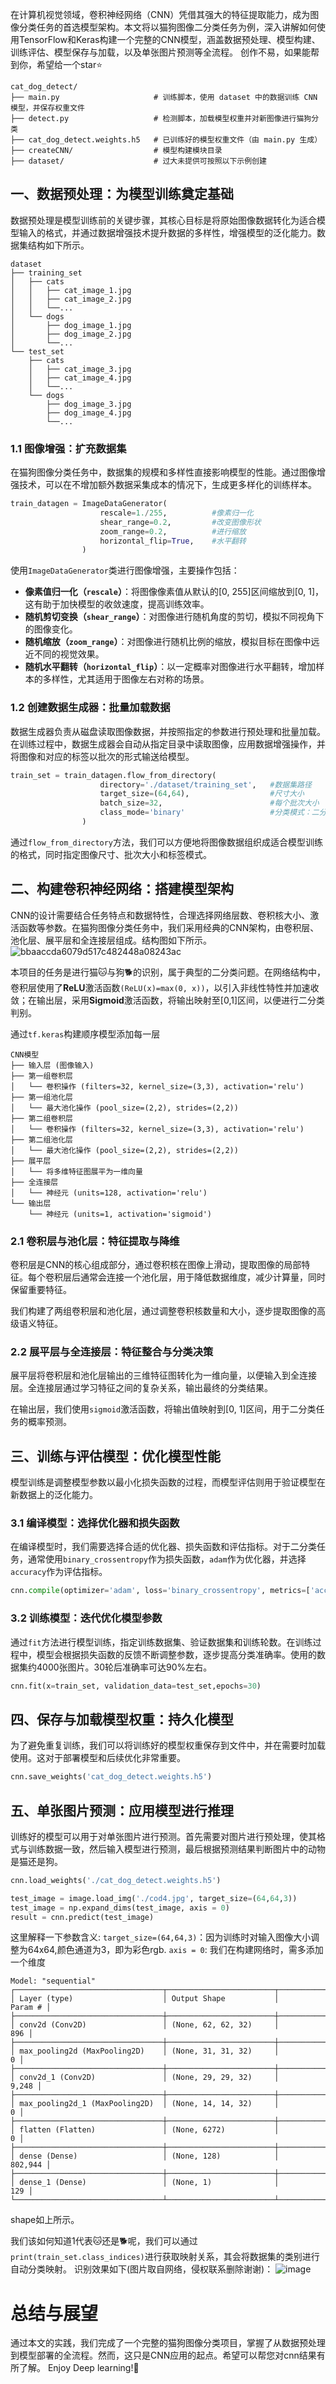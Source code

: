 在计算机视觉领域，卷积神经网络（CNN）凭借其强大的特征提取能力，成为图像分类任务的首选模型架构。本文将以猫狗图像二分类任务为例，深入讲解如何使用TensorFlow和Keras构建一个完整的CNN模型，涵盖数据预处理、模型构建、训练评估、模型保存与加载，以及单张图片预测等全流程。
创作不易，如果能帮到你，希望给一个star⭐
```
cat_dog_detect/
├── main.py                     # 训练脚本，使用 dataset 中的数据训练 CNN 模型，并保存权重文件
├── detect.py                   # 检测脚本，加载模型权重并对新图像进行猫狗分类
├── cat_dog_detect.weights.h5   # 已训练好的模型权重文件（由 main.py 生成）
├── createCNN/                  # 模型构建模块目录
├── dataset/                    # 过大未提供可按照以下示例创建
```


## 一、数据预处理：为模型训练奠定基础
数据预处理是模型训练前的关键步骤，其核心目标是将原始图像数据转化为适合模型输入的格式，并通过数据增强技术提升数据的多样性，增强模型的泛化能力。数据集结构如下所示。
```
dataset
├── training_set
│   ├── cats
│   │   ├── cat_image_1.jpg
│   │   ├── cat_image_2.jpg
│   │   └──...
│   └── dogs
│       ├── dog_image_1.jpg
│       ├── dog_image_2.jpg
│       └──...
└── test_set
    ├── cats
    │   ├── cat_image_3.jpg
    │   ├── cat_image_4.jpg
    │   └──...
    └── dogs
        ├── dog_image_3.jpg
        ├── dog_image_4.jpg
        └──...
```
### 1.1 图像增强：扩充数据集
在猫狗图像分类任务中，数据集的规模和多样性直接影响模型的性能。通过图像增强技术，可以在不增加额外数据采集成本的情况下，生成更多样化的训练样本。
```python
train_datagen = ImageDataGenerator(
                    rescale=1./255,          #像素归一化
                    shear_range=0.2,         #改变图像形状
                    zoom_range=0.2,          #进行缩放
                    horizontal_flip=True,    #水平翻转
                )
```
使用`ImageDataGenerator`类进行图像增强，主要操作包括：
- **像素值归一化（`rescale`）**：将图像像素值从默认的[0, 255]区间缩放到[0, 1]，这有助于加快模型的收敛速度，提高训练效率。
- **随机剪切变换（`shear_range`）**：对图像进行随机角度的剪切，模拟不同视角下的图像变化。
- **随机缩放（`zoom_range`）**：对图像进行随机比例的缩放，模拟目标在图像中远近不同的视觉效果。
- **随机水平翻转（`horizontal_flip`）**：以一定概率对图像进行水平翻转，增加样本的多样性，尤其适用于图像左右对称的场景。

### 1.2 创建数据生成器：批量加载数据
数据生成器负责从磁盘读取图像数据，并按照指定的参数进行预处理和批量加载。在训练过程中，数据生成器会自动从指定目录中读取图像，应用数据增强操作，并将图像和对应的标签以批次的形式输送给模型。
```python
train_set = train_datagen.flow_from_directory(
                    directory='./dataset/training_set',   #数据集路径
                    target_size=(64,64),                  #尺寸大小
                    batch_size=32,                        #每个批次大小
                    class_mode='binary'                   #分类模式：二分类
                )
```
通过`flow_from_directory`方法，我们可以方便地将图像数据组织成适合模型训练的格式，同时指定图像尺寸、批次大小和标签模式。

## 二、构建卷积神经网络：搭建模型架构
CNN的设计需要结合任务特点和数据特性，合理选择网络层数、卷积核大小、激活函数等参数。在猫狗图像分类任务中，我们采用经典的CNN架构，由卷积层、池化层、展平层和全连接层组成。结构图如下所示。
![bbaaccda6079d517c482448a08243ac](https://github.com/user-attachments/assets/f1617302-88ba-4320-a7aa-ed95597fd3c5)

本项目的任务是进行猫🐱与狗🐕的识别，属于典型的二分类问题。在网络结构中，卷积层使用了**ReLU**激活函数`(ReLU(x)=max(0, x))`，以引入非线性特性并加速收敛；在输出层，采用**Sigmoid**激活函数，将输出映射至[0,1]区间，以便进行二分类判别。

通过`tf.keras`构建顺序模型添加每一层
```
CNN模型
├── 输入层 (图像输入)
├── 第一组卷积层
│   └── 卷积操作 (filters=32, kernel_size=(3,3), activation='relu')
├── 第一组池化层
│   └── 最大池化操作 (pool_size=(2,2), strides=(2,2))
├── 第二组卷积层
│   └── 卷积操作 (filters=32, kernel_size=(3,3), activation='relu')
├── 第二组池化层
│   └── 最大池化操作 (pool_size=(2,2), strides=(2,2))
├── 展平层
│   └── 将多维特征图展平为一维向量
├── 全连接层
│   └── 神经元 (units=128, activation='relu')
└── 输出层
    └── 神经元 (units=1, activation='sigmoid')
```

### 2.1 卷积层与池化层：特征提取与降维
卷积层是CNN的核心组成部分，通过卷积核在图像上滑动，提取图像的局部特征。每个卷积层后通常会连接一个池化层，用于降低数据维度，减少计算量，同时保留重要特征。

我们构建了两组卷积层和池化层，通过调整卷积核数量和大小，逐步提取图像的高级语义特征。

### 2.2 展平层与全连接层：特征整合与分类决策
展平层将卷积层和池化层输出的三维特征图转化为一维向量，以便输入到全连接层。全连接层通过学习特征之间的复杂关系，输出最终的分类结果。

在输出层，我们使用`sigmoid`激活函数，将输出值映射到[0, 1]区间，用于二分类任务的概率预测。

## 三、训练与评估模型：优化模型性能
模型训练是调整模型参数以最小化损失函数的过程，而模型评估则用于验证模型在新数据上的泛化能力。

### 3.1 编译模型：选择优化器和损失函数
在编译模型时，我们需要选择合适的优化器、损失函数和评估指标。对于二分类任务，通常使用`binary_crossentropy`作为损失函数，`adam`作为优化器，并选择`accuracy`作为评估指标。
```python
cnn.compile(optimizer='adam', loss='binary_crossentropy', metrics=['accuracy'])
```
### 3.2 训练模型：迭代优化模型参数
通过`fit`方法进行模型训练，指定训练数据集、验证数据集和训练轮数。在训练过程中，模型会根据损失函数的反馈不断调整参数，逐步提高分类准确率。使用的数据集约4000张图片。30轮后准确率可达90%左右。
```python
cnn.fit(x=train_set, validation_data=test_set,epochs=30)
```
## 四、保存与加载模型权重：持久化模型
为了避免重复训练，我们可以将训练好的模型权重保存到文件中，并在需要时加载使用。这对于部署模型和后续优化非常重要。
```python
cnn.save_weights('cat_dog_detect.weights.h5')
```
## 五、单张图片预测：应用模型进行推理
训练好的模型可以用于对单张图片进行预测。首先需要对图片进行预处理，使其格式与训练数据一致，然后输入模型进行预测，最后根据预测结果判断图片中的动物是猫还是狗。
```python
cnn.load_weights('./cat_dog_detect.weights.h5')

test_image = image.load_img('./cod4.jpg', target_size=(64,64,3))
test_image = np.expand_dims(test_image, axis = 0)
result = cnn.predict(test_image)
```
这里解释一下参数含义:
`target_size=(64,64,3)`：因为训练时对输入图像大小调整为64x64,颜色通道为3，即为彩色rgb.
`axis = 0`: 我们在构建网络时，需多添加一个维度
```
Model: "sequential"
┌─────────────────────────────────┬────────────────────────┬───────────────┐
│ Layer (type)                    │ Output Shape           │       Param # │
├─────────────────────────────────┼────────────────────────┼───────────────┤
│ conv2d (Conv2D)                 │ (None, 62, 62, 32)     │           896 │
├─────────────────────────────────┼────────────────────────┼───────────────┤
│ max_pooling2d (MaxPooling2D)    │ (None, 31, 31, 32)     │             0 │
├─────────────────────────────────┼────────────────────────┼───────────────┤
│ conv2d_1 (Conv2D)               │ (None, 29, 29, 32)     │         9,248 │
├─────────────────────────────────┼────────────────────────┼───────────────┤
│ max_pooling2d_1 (MaxPooling2D)  │ (None, 14, 14, 32)     │             0 │
├─────────────────────────────────┼────────────────────────┼───────────────┤
│ flatten (Flatten)               │ (None, 6272)           │             0 │
├─────────────────────────────────┼────────────────────────┼───────────────┤
│ dense (Dense)                   │ (None, 128)            │       802,944 │
├─────────────────────────────────┼────────────────────────┼───────────────┤
│ dense_1 (Dense)                 │ (None, 1)              │           129 │
└─────────────────────────────────┴────────────────────────┴───────────────┘
```
shape如上所示。

我们该如何知道1代表🐱还是🐕呢，我们可以通过`print(train_set.class_indices)`进行获取映射关系，其会将数据集的类别进行自动分类映射。
识别效果如下(图片取自网络，侵权联系删除谢谢)：
![image](https://github.com/user-attachments/assets/c79e63d9-7170-45ac-a0b5-aa2711084008)

# 总结与展望
通过本文的实践，我们完成了一个完整的猫狗图像分类项目，掌握了从数据预处理到模型部署的全流程。然而，这只是CNN应用的起点。希望可以帮您对cnn结果有所了解。
Enjoy Deep learning!🚀
